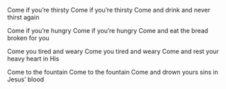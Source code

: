 Come if you’re thirsty
Come if you’re thirsty
Come and drink and never thirst again

Come if you’re hungry
Come if you’re hungry
Come and eat the bread broken for you

Come you tired and weary
Come you tired and weary
Come and rest your heavy heart in His

Come to the fountain
Come to the fountain
Come and drown yours sins in Jesus’ blood